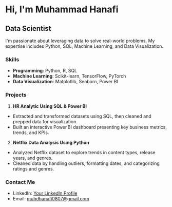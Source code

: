# Hi, I'm Muhammad Hanafi

## Data Scientist 

I'm passionate about leveraging data to solve real-world problems. My expertise includes Python, SQL, Machine Learning, and Data Visualization.

### Skills
- **Programming**: Python, R, SQL
- **Machine Learning**: Scikit-learn, TensorFlow, PyTorch
- **Data Visualization**: Matplotlib, Seaborn, Power BI

### Projects

1. **HR Analytic Using SQL & Power BI**
- Extracted and transformed datasets using SQL, then cleaned and prepped data for visualization.
- Built an interactive Power BI dashboard presenting key business metrics, trends, and KPIs.

2. **Netflix Data Analysis Using Python**
- Analyzed Netflix dataset to explore trends in content types, release years, and genres.
- Cleaned data by handling outliers, formatting dates, and categorizing ratings and genres.

### Contact Me
- LinkedIn: [Your LinkedIn Profile](http://linkedin.com/in/hnfimzlan)
- Email: muhdhanafi0807@gmail.com
